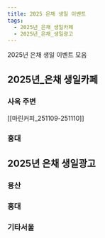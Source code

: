 ```yaml
---
title: 2025 은채 생일 이벤트
tags:
  - 2025년_은채_생일카페
  - 2025년_은채_생일광고
---
```


2025년 은채 생일 이벤트 모음


## 2025년_은채 생일카페

### 사옥 주변

[[마린커피_251109-251110]]


### 홍대




## 2025년 은채 생일광고

### 용산


### 홍대


### 기타서울


